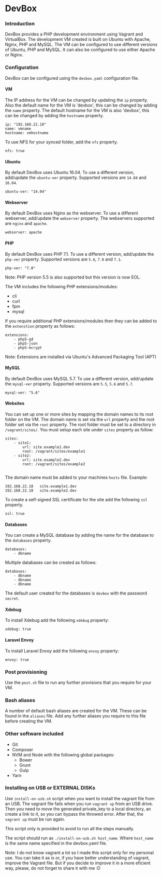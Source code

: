 # DevBox

### Introduction
DevBox provides a PHP development environment using Vagrant and VirtualBox. The development VM created is built on Ubuntu with Apache, Nginx, PHP and MySQL. The VM can be configured to use different versions of Ubuntu, PHP and MySQL. It can also be configured to use either Apache or Nginx.


### Configuration
DevBox can be configured using the `devbox.yaml` configuration file.


#### VM
The IP address for the VM can be changed by updating the `ip` property. Also the default name for the VM is 'devbox', this can be changed by adding the `name` property. The default hostname for the VM is also 'devbox', this can be changed by adding the `hostname` property.
```
ip: "192.168.22.18"
name: vmname
hostname: vmhostname
```
To use NFS for your synced folder, add the `nfs` property.
```
nfs: true
```


#### Ubuntu
By default DevBox uses Ubuntu 16.04. To use a different version, add/update the `ubuntu-ver` property. Supported versions are `14.04` and `16.04`. 
```
ubuntu-ver: "14.04"
```


#### Webserver
By default DevBox uses Nginx as the webserver. To use a different webserver, add/update the `webserver` property. The webservers supported are `nginx` and `apache`. 
```
webserver: apache
```


#### PHP
By default DevBox uses PHP 7.1. To use a different version, add/update the `php-ver` property. Supported versions are `5.6`, `7.0` and `7.1`.
```
php-ver: "7.0"
```
Note: PHP version 5.5 is also supported but this version is now EOL.

The VM includes the following PHP extensions/modules:
- cli
- curl
- fpm
- mysql

If you require additional PHP extensions/modules then they can be added to the `extenstion` property as follows:
```
extensions:
    - php5-gd
    - php5-json
    - php5-mcrypt
```
Note: Extensions are installed via Ubuntu's Advanced Packaging Tool (APT)


#### MySQL
By default DevBox uses MySQL 5.7. To use a different version, add/update the `mysql-ver` property. Supported versions are `5.5`, `5.6` and `5.7`.
```
mysql-ver: "5.6"
```


#### Websites
You can set up one or more sites by mapping the domain names to its root folder on the VM. The domain name is set via the `url` property and the root folder set via the `root` property. The root folder must be set to a directory in `/vagrant/sites/`. You must setup each site under `sites` property as follow:
```
sites: 
    - site1:
        url: site.example1.dev
        root: /vagrant/sites/example1
    - site2:
        url: site.example2.dev
        root: /vagrant/sites/example2


```
The domain name must be added to your machines `hosts` file. Example: 
```
192.168.22.18   site.example1.dev
192.168.22.18   site.example2.dev

```
To create a self-signed SSL certificate for the site add the following `ssl` property.
```
ssl: true
```


#### Databases
You can create a MySQL database by adding the name for the database to the `databases` property.
```
databases:
    - dbname
```
Multiple databases can be created as follows:
```
databases:
    - dbname
    - dbname
    - dbname
```
The default user created for the databases is `devbox` with the password `secret`.


#### Xdebug
To install Xdebug add the following `xdebug` property:
```
xdebug: true
```


#### Laravel Envoy
To install Laravel Envoy add the following `envoy` property:
```
envoy: true
```


### Post provisioning
Use the `post.sh` file to run any further provisions that you require for your VM.


### Bash aliases
A number of default bash aliases are created for the VM. These can be found in the `aliases` file. Add any further aliases you require to this file before creating the VM.


### Other software included
- Git
- Composer
- NVM and Node with the following global packages:
    - Bower
    - Grunt
    - Gulp
- Yarn

### Installing on USB or EXTERNAL DISKs
Use `install-on-usb.sh` script when you want to install the vagrant file from an USB. The vagrant file fails when you run `vagrant up` from an USB drive. Then you need to move the generated private_key to a local directory, an create a link to it, so you can bypass the throwed error. After that, the `vagrant up` must be run again.

This script only is provided to avoid to run all the steps manually.

The script should run as `./install-on-usb.sh host_name`. Where `host_name` is the same name specified in the devbox.yaml file. 

Note: I do not know vagrant a lot so I made this script only for my personal use. You can take it as is or, if you have better understanding of vagrant, improve the Vagrant file. But if you decide to improve it in a more eficient way, please, do not forget to share it with me :D
